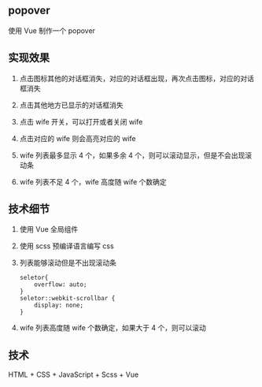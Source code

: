 ## popover

使用 Vue 制作一个 popover 

## 实现效果

1. 点击图标其他的对话框消失，对应的对话框出现，再次点击图标，对应的对话框消失

2. 点击其他地方已显示的对话框消失

3. 点击 wife 开关，可以打开或者关闭 wife

4. 点击对应的 wife 则会高亮对应的 wife

5. wife 列表最多显示 4 个，如果多余 4 个，则可以滚动显示，但是不会出现滚动条

6. wife 列表不足 4 个，wife 高度随 wife 个数确定

## 技术细节

1. 使用 Vue 全局组件

2. 使用 scss 预编译语言编写 css

3. 列表能够滚动但是不出现滚动条
    ```
    seletor{
        overflow: auto;
    }
    seletor::webkit-scrollbar {
        display: none;
    }
    ```

4. wife 列表高度随 wife 个数确定，如果大于 4 个，则可以滚动

## 技术

HTML + CSS + JavaScript + Scss + Vue